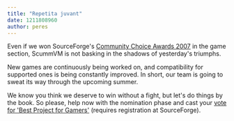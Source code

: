 ```yaml
---
title: "Repetita juvant"
date: 1211808960
author: peres
---
```


Even if we won SourceForge's [Community Choice Awards 2007](https://sourceforge.net/community/cca07) in the game section, ScummVM is not basking in the shadows of yesterday's triumphs.

New games are continuously being worked on, and compatibility for supported ones is being constantly improved. In short, our team is going to sweat its way through the upcoming summer.

We know you think we deserve to win without a fight, but let's do things by the book. So please, help now with the nomination phase and cast your [vote for 'Best Project for Gamers'](https://sourceforge.net/community/cca08-nominate?group_id=37116) (requires registration at SourceForge).
